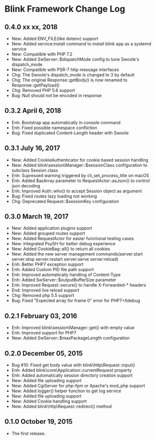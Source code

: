 Blink Framework Change Log
==========================

0.4.0 xx xx, 2018
-----------------

- New: Added ENV_FILE(like dotenv) support
- New: Added service:install command to install blink app as a systemd service
- New: Compatible with PHP 7.2
- New: Added SwServer::$dispatchMode config to tune Swoole's dispatch_mode
- New: Compatible with PSR-7 http message interfaces
- Chg: The Swoole's dispatch_mode is changed to 3 by default
- Chg: The original Response::getBody() is now renamed to Response::getPayload()
- Chg: Removed PHP 5.6 support
- Bug: Null should not be encoded in response 


0.3.2 April 6, 2018
--------------------

- Enh: Bootstrap app automatically in console command
- Enh: Fixed possible namespace confliction
- Bug: Fixed duplicated Content-Length header with Swoole


0.3.1 July 16, 2017
--------------------

- New: Added CookieAuthenticator for cookie based session handling
- New: Added blink\session\Manager::$sessionClass configuration to subclass Session class
- Enh: Supressed warning triggered by cli_set_process_title on macOS
- Enh: Added $asArray parameter to RequestActor::asJson() to control json decoding 
- Enh: Improved Auth::who() to accept Session object as argument
- Bug: Fixed routes lazy loading not working
- Chg: Deprecated Request::$sessionKey configuration


0.3.0 March 19, 2017
--------------------

- New: Added application plugins support
- New: Added grouped routes support
- New: Added RequestActor for easier functional testing cases
- New: Integrated PsySH for better debug experience
- New: Added CookieBag::all() to return all cookies
- New: Added the new server management commands(server:start server:stop server:restart server:serve server:reload)
- Enh: Better PHP7 exception support
- Enh: Added Custom PID file path support
- Enh: Improved automatically handling of Content-Type
- Enh: Added SwServer::$outputBufferSize parameter
- Enh: Improved Request::secure() to handle X-Forwarded-* headers
- End: Improved live reload support
- Chg: Removed php 5.5 support
- Bug: Fixed "Expected array for frame 0" error for PHP7+Xdebug



0.2.1 February 03, 2016
-----------------------

- Enh: Improved blink\session\Manager::get() with empty value
- Enh: Improved support for PHP7
- New: Added SwServer::$maxPackageLength configuration



0.2.0 December 05, 2015
-----------------------

- Bug #10: Fixed get body value with blink\http\Request::input()
- Enh: Added blink\core\Application::currentRequest property
- Enh: Added automatically session directory creation support
- New: Added file uploading support
- New: Added CgiServer for php-fpm or Apache's mod_php support
- New: Added logger() helper function to get log service
- New: Added file uploading support
- New: Added Cookie handling support
- New: Added blink\http\Request::redirect() method

0.1.0 October 19, 2015
---------------------

- The first release.
